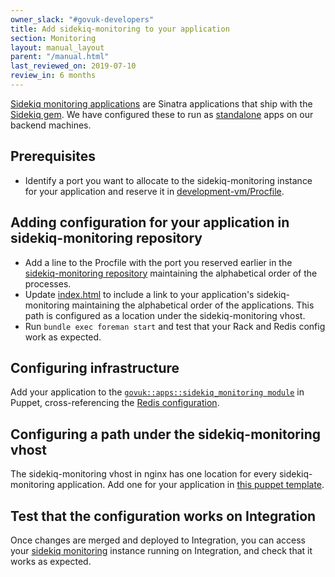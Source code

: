 ```yaml
---
owner_slack: "#govuk-developers"
title: Add sidekiq-monitoring to your application
section: Monitoring
layout: manual_layout
parent: "/manual.html"
last_reviewed_on: 2019-07-10
review_in: 6 months
---
```


[Sidekiq monitoring
applications](https://github.com/mperham/sidekiq/wiki/Monitoring) are
Sinatra applications that ship with the [Sidekiq
gem](http://sidekiq.org/). We have configured these to run as
[standalone](https://github.com/mperham/sidekiq/wiki/Monitoring#standalone)
apps on our backend machines.

## Prerequisites

- Identify a port you want to allocate to the sidekiq-monitoring
  instance for your application and reserve it in
  [development-vm/Procfile](https://github.com/alphagov/govuk-puppet/blob/master/development-vm/Procfile).

## Adding configuration for your application in sidekiq-monitoring repository

- Add a line to the Procfile with the port you reserved earlier in the
  [sidekiq-monitoring
  repository](https://github.com/alphagov/sidekiq-monitoring)
  maintaining the alphabetical order of the processes.
- Update
  [index.html](https://github.com/alphagov/sidekiq-monitoring/blob/master/public/index.html#L26-L29)
  to include a link to your application's sidekiq-monitoring maintaining the
  alphabetical order of the applications. This path is configured as a location
  under the sidekiq-monitoring vhost.
- Run `bundle exec foreman start` and test that your Rack and Redis config work
  as expected.

## Configuring infrastructure

Add your application to the
[`govuk::apps::sidekiq_monitoring module`](https://github.com/alphagov/govuk-puppet/blob/master/modules/govuk/manifests/apps/sidekiq_monitoring.pp)
in Puppet, cross-referencing the
[Redis configuration](https://github.com/alphagov/govuk-puppet/commit/9ffa90f571a43cba1e341c359111bf18db9cde1a).

## Configuring a path under the sidekiq-monitoring vhost

The sidekiq-monitoring vhost in nginx has one location for every
sidekiq-monitoring application. Add one for your application in
[this puppet template](https://github.com/alphagov/govuk-puppet/blob/70a10190b/modules/govuk/templates/sidekiq_monitoring_nginx_config.conf.erb#L21-L23).

## Test that the configuration works on Integration

Once changes are merged and deployed to Integration, you can
access your [sidekiq monitoring](monitor-sidekiq-workers.html) instance running
on Integration, and check that it works as expected.
